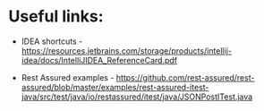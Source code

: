 # Useful links:

* IDEA shortcuts -
https://resources.jetbrains.com/storage/products/intellij-idea/docs/IntelliJIDEA_ReferenceCard.pdf

* Rest Assured examples -
https://github.com/rest-assured/rest-assured/blob/master/examples/rest-assured-itest-java/src/test/java/io/restassured/itest/java/JSONPostITest.java